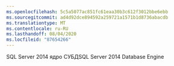 ```yaml
---
ms.openlocfilehash: 5c5a5077ac851fc61eaa30b3c612f3012bbe6ebb
ms.sourcegitcommit: ad4d92dce894592a259721a1571b1d8736abacdb
ms.translationtype: MT
ms.contentlocale: ru-RU
ms.lasthandoff: 08/04/2020
ms.locfileid: "87654266"
---
```

<span data-ttu-id="67bec-101">SQL Server 2014 ядро СУБД</span><span class="sxs-lookup"><span data-stu-id="67bec-101">SQL Server 2014 Database Engine</span></span>
